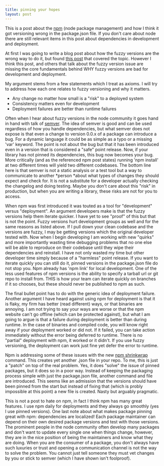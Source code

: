 ```yaml
---
title: pinning your hopes
layout: post
---
```

This is a post about the [npm](https://npmjs.org) (node package management) and how I think it got versioning wrong in the package.json file. If you don't care about node there are still relevant items in this post about dependencies in development and deployment.

At first I was going to write a blog post about how the fuzzy versions are the wrong way to do it, but found [this post][1] that covered the topic. However I think this post, and others that talk about the fuzzy version issue are missing the core fundamentals behind WHY fuzzy versions are bad for development and deployment.

My argument stems from a few statements which I treat as axioms. I will try to address how each one relates to fuzzy versioning and why it matters.

* Any change no matter how small is a "risk" to a deployed system
* Consistency matters even for development
* Deployment failures are better than runtime failures

Often when I hear about fuzzy versions in the node community it goes hand in hand with talk of [semver][3]. The idea of semver is good and can be used regardless of how you handle dependencies, but what semver does not expose is that even a change to version 0.0.x of a package can introduce a bug. For a dynamic language it could be as simple as a typo or a missing 'var' keyword. The point is not about the bug but that it has been introduced even in a version that is considered a "safe" point release. Now, if your library has not pinned its dependencies, this bug now becomes your bug. More critically (and as the referenced npm post states) running 'npm install' at two different times will yield two different codebases. The bottom line here is that semver is not a static analysis or a test tool but a way to communicate to another *person *about what types of changes they should expect and check for. It is not a substitute for a developer actually checking the changelog and doing testing. Maybe you don't care about this "risk" in production, but when you are writing a library, these risks are not for you to access.

When npm was first introduced it was touted as a tool for "development" versus "deployment". An argument developers make is that the fuzzy versions help them iterate quicker. I have yet to see "proof" of this but that is not the point. Fuzzy versions hurt development groups as well and for the same reasons as listed above. If I pull down your clean codebase and the versions are fuzzy, I may be getting versions which the original developer tested with. Now when I begin developing I am working with new "quirks" and more importantly wasting time debugging problems that no one else will be able to reproduce on their codebase until they wipe their dependencies and reinstall. I have not only wasted my time but other developer time simply because of a "harmless" point release. If you want to iterate quickly you can still do it, pinned versions in the package.json file do not stop you. Npm already has 'npm link' for local development. One of the less used features of npm versions is the ability to specify a tarball url or git repo to install from. THIS is how your team can iterate quickly on branches if it so chooses, but these should never be published to npm as such.

The final bullet point has to do with the generic idea of deployment failure. Another argument I have heard against using npm for deployment is that it is flaky, my firm has better (read different) ways, or that binaries are annoying. I am not trying to say your ways are worse or that the npm website can't go offline (which can be protected against), but what I am going to argue is that a failure during deployment is better than during runtime. In the case of binaries and compiled code, you will know right away if your deployment worked or did not. If it failed, you can take action immediately without the error being deferred to runtime. There is no "partial" deployment with npm, it worked or it didn't. If you use fuzzy versioning, the deployment can work just fine yet defer the error to runtime.

Npm is addressing some of these issues with the new [npm shrinkwrap][4] command. This creates yet another .json file in your repo. To me, this is just a "patch" on top of the real problem. Yes, it does "solve" the issue of pinned packages, but it does so in a poor way. Instead of keeping the packaging process simple with just the package.json file, another command and file are introduced. This seems like an admission that the versions should have been pinned from the start but instead of fixing that (which is probly impossible at this point) a new file is created. Nasty but arguably pragmatic.

This is not a post to hate on npm, in fact I think npm has many great features. I use npm daily for deployments and they always go smoothly (yes I use pinned versions). One last note about what makes package pinning great with npm: dependencies are localized! Each package maintainer can depend on their own desired package versions and test with those versions. The prominent people in the node community often develop many packages and don't want to update every single one when things change, however, they are in the nice position of being the maintainers and know what they are doing. When you are the consumer of a package, you don't always have such luxuries or trust and opening a communication channel is not the way to solve the problem. You cannot just tell someone they must vet changes by you or stick to semver (which I have shown isn't foolproof).

 [1]: http://debuggable.com/posts/npm-an-intervention:4f44dd25-a114-4361-ada1-6cefcbdd56cb
 [3]: https://github.com/mojombo/semver
 [4]: http://blog.nodejs.org/2012/02/27/managing-node-js-dependencies-with-shrinkwrap/
